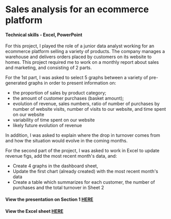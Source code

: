 # Sales analysis for an ecommerce platform
#### Technical skills - Excel, PowerPoint

For this project, I played the role of a junior data analyst working for an ecommerce platform selling a variety of products. The company manages a warehouse and delivers orders placed by customers on its website to homes. This project required me to work on a monthly report about sales and marketing, and consisting of 2 parts.

For the 1st part, I was asked to select 5 graphs between a variety of pre-generated graphs in order to present information on:
- the proportion of sales by product category;
- the amount of customer purchases (basket amount);
- evolution of revenue, sales numbers, ratio of number of purchases by number of website visits, number of visits to our website, and time spent on our website
- variability of time spent on our website
- likely future evolution of revenue
    
In addition, I was asked to explain where the drop in turnover comes from and how the situation would evolve in the coming months.

For the second part of the project, I was asked to work in Excel to update revenue figs, add the most recent month's data, and:
- Create 4 graphs in the dashboard sheet,
- Update the first chart (already created) with the most recent month's data
- Create a table which summarizes for each customer, the number of purchases and the total turnover in Sheet 2

#### View the presentation on Section 1 [HERE](https://flossytoo.github.io/portfolio/project_2/sales_analysis.pdf)
#### View the Excel sheet [HERE](https://flossytoo.github.io/portfolio/excel.xls)
